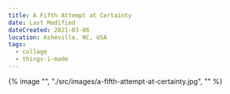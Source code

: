 ```yaml
---
title: A Fifth Attempt at Certainty
date: Last Modified
dateCreated: 2021-03-06
location: Asheville, NC, USA
tags:
  - collage
  - things-i-made
---
```

{% image "", "./src/images/a-fifth-attempt-at-certainty.jpg", "" %}
